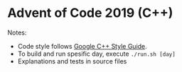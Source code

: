 # Advent of Code 2019 (C++)

Notes:

- Code style follows [Google C++ Style Guide](
https://google.github.io/styleguide/cppguide.html).
- To build and run spesific day, execute `./run.sh [day]`
- Explanations and tests in source files
